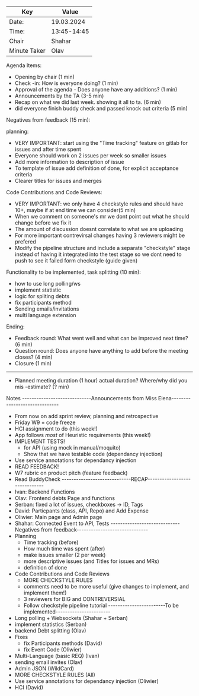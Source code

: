 | Key | Value |
| --- | --- |
| Date: | 19.03.2024 |
| Time: | 13:45-14:45 |
| Chair | Shahar |
| Minute Taker | Olav |

Agenda Items:
- Opening by chair (1 min)
- Check -in: How is everyone doing? (1 min)
- Approval of the agenda - Does anyone have any additions? (1 min)
- Announcements by the TA (3-5 min)
- Recap on what we did last week. showing it all to ta. (6 min)
- did everyone finish buddy check and passed knock out criteria (5 min)

Negatives from feedback (15 min):

planning:
- VERY IMPORTANT: start using the "Time tracking" feature on gitlab for issues and after time spent
- Everyone should work on 2 issues per week so smaller issues
- Add more information to description of issue
- To template of issue add definition of done, for explicit acceptance criteria
- Clearer titles for issues and merges

Code Contributions and Code Reviews:
- VERY IMPORTANT: we only have 4 checkstyle rules and should have 10+, maybe if at end time we can consider(5 min)
- When we comment on someone's mr we dont point out what he should change before we fix it
- The amount of discussion doesnt correlate to what we are uploading
- For more important contrevirsal changes having 3 reviewers might be prefered
- Modify the pipeline structure and include a separate "checkstyle" stage instead of having it integrated into the test stage so we dont need to push to see it failed form checkstyle (guide given)


Functionality to be implemented, task splitting (10 min):
- how to use  long polling/ws
- implement statistic
- logic for spliting debts
- fix participants method
- Sending emails/invitations
- multi language extension

Ending:
- Feedback round: What went well and what can be improved next time? (6 min)
- Question round: Does anyone have anything to add before the meeting closes? (4 min)
- Closure (1 min)
--------
- Planned meeting duration (1 hour) actual duration? Where/why did you mis -estimate? (? min)

Notes 
-----------------------------Announcements from Miss Elena------------------------------
 - From now on add sprint review, planning and retrospective
 - Friday W9 = code freeze
 - HCI assignment to do (this week!)
 - App follows *most* of Heuristic requirements (this week!)
 - IMPLEMENT TESTS!
    - for API (using mock in manual/moquito)
    - Show that we have testable code (dependancy injection)
 - Use service annotations for dependancy injection
 - READ FEEDBACK!
 - W7 rubric on product pitch (feature feedback)
 - Read BuddyCheck
-----------------------------RECAP------------------------------
 - Ivan: Backend Functions
 - Olav: Frontend debts Page and functions
 - Serban: fixed a lot of issues, checkboxes -> ID, Tags
 - David: Particpants (class, API, Repo) and Add Expense 
 - Oliwier: Main page and Admin page
 - Shahar: Connected Event to API, Tests
-----------------------------Negatives from feedback------------------------------
 - Planning
    - Time tracking (before)
    - How much time was spent (after)
    - make issues smaller (2 per week)
    - more descriptive issues (and Titles for issues and MRs)
    - definition of done
 - Code Contributions and Code Reviews
    - MORE CHECKSTYLE RULES
    - comments need to be more useful (give changes to implement, and implement them!)
    - 3 reviewers for BIG and CONTREVERSIAL
    - Follow checkstyle pipeline tutorial
------------------------To be implemented-----------------------
 - Long polling + Websockets (Shahar + Serban)
 - implement statistics (Serban)
 - backend Debt splitting (Olav)
 - Fixes
    - fix Participants methods (David)
    - fix Event Code (Oliwier)
 - Multi-Language (basic REQ) (Ivan)
 - sending email invites (Olav)
 - Admin JSON  (WildCard)
 - MORE CHECKSTYLE RULES (All)
 - Use service annotations for dependancy injection (Oliwier)
 - HCI (David)
